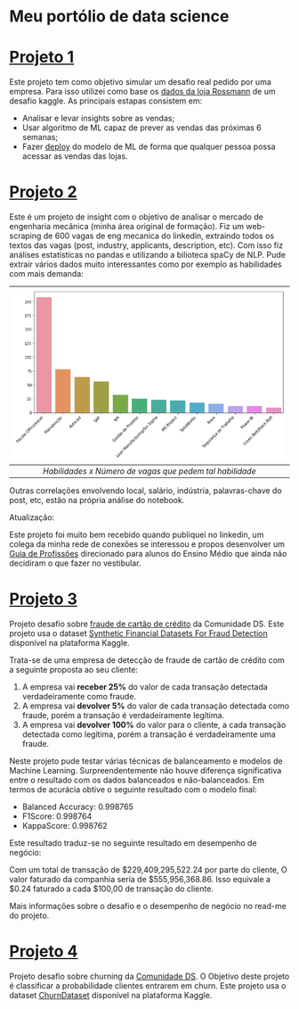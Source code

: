 # Meu portólio de data science

# [Projeto 1](https://github.com/marcellohro-hub/Rossman_challange)
Este projeto tem como objetivo simular um desafio real pedido por uma empresa. Para isso utilizei como base os [dados da loja Rossmann](https://www.kaggle.com/c/rossmann-store-sales) de um desafio kaggle. As principais estapas consistem em:
* Analisar e levar insights sobre as vendas;
* Usar algoritmo de ML capaz de prever as vendas das próximas 6 semanas;
* Fazer [deploy](https://rossmann1-model.herokuapp.com/) do modelo de ML de forma que qualquer pessoa possa acessar as vendas das lojas.

# [Projeto 2](https://github.com/marcellohro-hub/Linkedin_scraping-and-analysis)
Este é um projeto de insight com o objetivo de analisar o mercado de engenharia mecânica (minha área original de formação). Fiz um web-scraping de 600 vagas de eng mecanica do linkedin, extraindo todos os textos das vagas (post, industry, applicants, description, etc). Com isso fiz análises estatísticas no pandas e utilizando a bilioteca spaCy de NLP. Pude extrair vários dados muito interessantes como por exemplo as habilidades com mais demanda:
 
| ![](https://github.com/marcellohro-hub/Linkedin_scraping-and-analysis/blob/master/img/habilidades.png) | 
|:--:| 
| *Habilidades x Número de vagas que pedem tal habilidade* |

Outras correlações envolvendo local, salário, indústria, palavras-chave do post, etc, estão na própria análise do notebook.

Atualização:

Este projeto foi muito bem recebido quando publiquei no linkedin, um colega da minha rede de conexões se interessou e propos desenvolver um [Guia de Profissões](http://tudosobrecarreira.com.br/guiadeprofissoes/) direcionado para alunos do Ensino Médio que ainda não decidiram o que fazer no vestibular.

# [Projeto 3](https://github.com/marcellohro-hub/Fraud_detection)

Projeto desafio sobre [fraude de cartão de crédito](https://sejaumdatascientist.com/crie-uma-solucao-para-fraudes-em-transacoes-financeiras-usando-machine-learning/) da Comunidade DS. Este projeto usa o dataset [Synthetic Financial Datasets For Fraud Detection](https://www.kaggle.com/ntnu-testimon/paysim1) disponível na plataforma Kaggle.

Trata-se de uma empresa de detecção de fraude de cartão de crédito com a seguinte proposta ao seu cliente:

1. A empresa vai **receber 25%** do valor de cada transação detectada verdadeiramente como fraude.
2. A empresa vai **devolver 5%** do valor de cada transação detectada como fraude, porém a transação é verdadeiramente legítima.
3. A empresa vai **devolver 100%** do valor para o cliente, a cada transação detectada como legítima, porém a transação é verdadeiramente uma fraude.

Neste projeto pude testar várias técnicas de balanceamento e modelos de Machine Learning. Surpreendentemente não houve diferença significativa entre o resultado com os dados balanceados e não-balanceados. Em termos de acurácia obtive o seguinte resultado com o modelo final:

* Balanced Accuracy: 0.998765
* F1Score: 0.998764
* KappaScore: 0.998762

Este resultado traduz-se no seguinte resultado em desempenho de negócio:

Com um total de transação de $229,409,295,522.24 por parte do cliente, O valor faturado da companhia seria de $555,956,368.86. Isso equivale a $0.24 faturado a cada $100,00 de transação do cliente.

Mais informações sobre o desafio e o desempenho de negócio no read-me do projeto.

# [Projeto 4](https://gitlab.com/datascience-community/pa003_churn_predict/-/blob/pa003_marcello/churn.ipynb)

Projeto desafio sobre churning da [Comunidade DS](https://sejaumdatascientist.com/predicao-de-churn/). O Objetivo deste projeto é classificar a probabilidade clientes entrarem em churn. Este projeto usa o dataset [ChurnDataset](https://www.kaggle.com/mervetorkan/churndataset) disponível na plataforma Kaggle.



